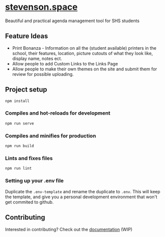 # [stevenson.space](https://stevenson.space)
Beautiful and practical agenda management tool for SHS students

## Feature Ideas
- Print Bonanza - Information on all the (student available) printers in the school, their features, location, picture cutouts of what they look like, display name, notes ect.
- Allow people to add Custom Links to the Links Page
- Allow people to make their own themes on the site and submit them for review for possible uploading.

## Project setup
```
npm install
```

### Compiles and hot-reloads for development
```
npm run serve
```

### Compiles and minifies for production
```
npm run build
```

### Lints and fixes files
```
npm run lint
```

### Setting up your .env file
Duplicate the `.env-template` and rename the duplicate to `.env`. This will keep the template, and give you a personal development environment that won't get commited to github.

## Contributing
Interested in contributing? Check out the [documentation](https://github.com/stevenson-space/shs/wiki) (WIP)
